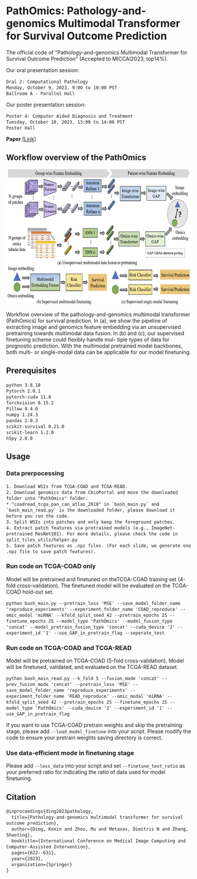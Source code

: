 # PathOmics: Pathology-and-genomics Multimodal Transformer for Survival Outcome Prediction
The official code of "Pathology-and-genomics Multimodal Transformer for Survival Outcome Prediction" (Accepted to MICCAI2023, top14%).

Our oral presentation session:
```
Oral 2: Computational Pathology 
Monday, October 9, 2023, 9:00 to 10:00 PST
Ballroom A - Parallel Hall
```
Our poster presentation session:
```
Poster 4: Computer Aided Diagnosis and Treatment
Tuesday, October 10, 2023, 13:00 to 14:00 PST
Poster Hall
```
<b> Paper </b> [[Link](https://link.springer.com/chapter/10.1007/978-3-031-43987-2_60)]

## Workflow overview of the PathOmics
<p align="center">
  <img src="https://github.com/Cassie07/PathOmics/blob/main/Figures/Figure1.png" width="674.1" height="368.3" title="Figure1">
</p>

Workflow overview of the pathology-and-genomics multimodal transformer (PathOmics) for survival prediction. In (a), we show the pipeline of extracting image and genomics feature embedding via an unsupervised pretraining towards multimodal data fusion. In (b) and (c), our supervised finetuning scheme could flexibly handle mul- tiple types of data for prognostic prediction. With the multimodal pretrained model backbones, both multi- or single-modal data can be applicable for our model finetuning.

## Prerequisites
```
python 3.8.18
Pytorch 2.0.1
pytorch-cuda 11.8
Torchvision 0.15.2
Pillow 9.4.0
numpy 1.24.3
pandas 2.0.3
scikit-survival 0.21.0 
scikit-learn 1.2.0
h5py 2.8.0
```
## Usage
### Data prerpocessing
```
1. Download WSIs from TCGA-COAD and TCGA-READ.
2. Download genomics data from CbioPortal and move the downloaded folder into "PathOmics" folder.
* "coadread_tcga_pan_can_atlas_2018" in `bash_main.py` and `bash_main_read.py` is the downloaded folder, please download it before you run the code.
3. Split WSIs into patches and only keep the foreground patches.
4. Extract patch features via pretrained models (e.g., ImageNet-pretrained ResNet101). For more details, please check the code in split_tiles_utils/helper.py
5. Save patch features as .npz files. (For each slide, we generate one .npz file to save patch features).
```

### Run code on TCGA-COAD only
Model will be pretrained and finetuned on theTCGA-COAD training set (4-fold cross-validation).
The finetuned model will be evaluated on the TCGA-COAD hold-out set.

```
python bash_main.py --pretrain_loss 'MSE' --save_model_folder_name 'reproduce_experiments' --experiment_folder_name 'COAD_reproduce' --omic_modal 'miRNA' --kfold_split_seed 42 --pretrain_epochs 25 --finetune_epochs 25 --model_type 'PathOmics' --model_fusion_type 'concat' --model_pretrain_fusion_type 'concat' --cuda_device '2' --experiment_id '1' --use_GAP_in_pretrain_flag --seperate_test
```
### Run code on TCGA-COAD and TCGA-READ
Model will be pretrained on TCGA-COAD (5-fold cross-validation).
Model will be finetuned, validated, and evaluated on the TCGA-READ dataset.

```
python bash_main_read.py --k_fold 5 --fusion_mode 'concat' --prev_fusion_mode 'concat' --pretrain_loss 'MSE' --save_model_folder_name 'reproduce_experiments' --experiment_folder_name 'READ_reproduce' --omic_modal 'miRNA' --kfold_split_seed 42 --pretrain_epochs 25 --finetune_epochs 25 --model_type 'PathOmics' --cuda_device '2' --experiment_id '1' --use_GAP_in_pretrain_flag
```

If you want to use TCGA-COAD pretrain weights and skip the pretraining stage, please add `--load_model_finetune` into your script.
Please modify the code to ensure your pretrain weights saving directory is correct.

### Use data-efficient mode in finetuning stage
Please add `--less_data` into your script and set `--finetune_test_ratio` as your preferred ratio for indicating the ratio of data used for model finetuning.


## Citation
```
@inproceedings{ding2023pathology,
  title={Pathology-and-genomics multimodal transformer for survival outcome prediction},
  author={Ding, Kexin and Zhou, Mu and Metaxas, Dimitris N and Zhang, Shaoting},
  booktitle={International Conference on Medical Image Computing and Computer-Assisted Intervention},
  pages={622--631},
  year={2023},
  organization={Springer}
}
```
